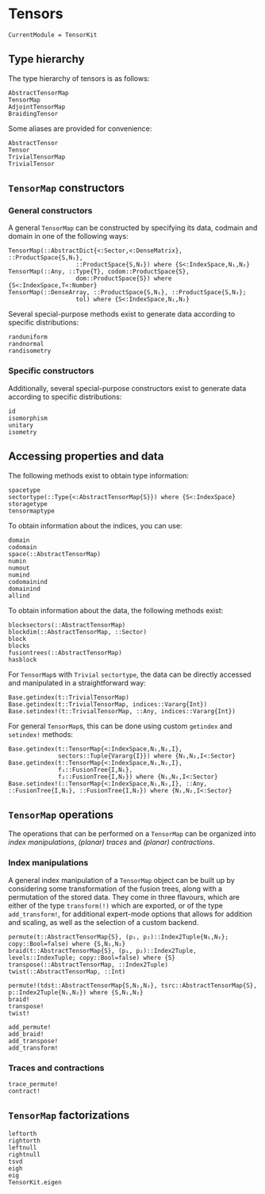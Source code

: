 # Tensors

```@meta
CurrentModule = TensorKit
```

## Type hierarchy

The type hierarchy of tensors is as follows:

```@docs
AbstractTensorMap
TensorMap
AdjointTensorMap
BraidingTensor
```

Some aliases are provided for convenience:

```@docs
AbstractTensor
Tensor
TrivialTensorMap
TrivialTensor
```

## `TensorMap` constructors

### General constructors

A general `TensorMap` can be constructed by specifying its data, codmain and domain in one
of the following ways:
```@docs
TensorMap(::AbstractDict{<:Sector,<:DenseMatrix}, ::ProductSpace{S,N₁},
                   ::ProductSpace{S,N₂}) where {S<:IndexSpace,N₁,N₂}
TensorMap(::Any, ::Type{T}, codom::ProductSpace{S},
                   dom::ProductSpace{S}) where {S<:IndexSpace,T<:Number}
TensorMap(::DenseArray, ::ProductSpace{S,N₁}, ::ProductSpace{S,N₂};
                   tol) where {S<:IndexSpace,N₁,N₂}
```

Several special-purpose methods exist to generate data according to specific distributions:
```@docs
randuniform
randnormal
randisometry
```

### Specific constructors

Additionally, several special-purpose constructors exist to generate data according to specific distributions:
```@docs
id
isomorphism
unitary
isometry
```

## Accessing properties and data

The following methods exist to obtain type information:

```@docs
spacetype
sectortype(::Type{<:AbstractTensorMap{S}}) where {S<:IndexSpace}
storagetype
tensormaptype
```

To obtain information about the indices, you can use:
```@docs
domain
codomain
space(::AbstractTensorMap)
numin
numout
numind
codomainind
domainind
allind
```

To obtain information about the data, the following methods exist:
```@docs
blocksectors(::AbstractTensorMap)
blockdim(::AbstractTensorMap, ::Sector)
block
blocks
fusiontrees(::AbstractTensorMap)
hasblock
```

For `TensorMap`s with `Trivial` `sectortype`, the data can be directly accessed and
manipulated in a straightforward way:
```@docs
Base.getindex(t::TrivialTensorMap)
Base.getindex(t::TrivialTensorMap, indices::Vararg{Int})
Base.setindex!(t::TrivialTensorMap, ::Any, indices::Vararg{Int})
```

For general `TensorMap`s, this can be done using custom `getindex` and `setindex!` methods:
```@docs
Base.getindex(t::TensorMap{<:IndexSpace,N₁,N₂,I},
              sectors::Tuple{Vararg{I}}) where {N₁,N₂,I<:Sector}
Base.getindex(t::TensorMap{<:IndexSpace,N₁,N₂,I},
              f₁::FusionTree{I,N₁},
              f₂::FusionTree{I,N₂}) where {N₁,N₂,I<:Sector}
Base.setindex!(::TensorMap{<:IndexSpace,N₁,N₂,I}, ::Any, ::FusionTree{I,N₁}, ::FusionTree{I,N₂}) where {N₁,N₂,I<:Sector}
```

## `TensorMap` operations

The operations that can be performed on a `TensorMap` can be organized into *index
manipulations*, *(planar) traces* and *(planar) contractions*.

### Index manipulations

A general index manipulation of a `TensorMap` object can be built up by considering some
transformation of the fusion trees, along with a permutation of the stored data. They come
in three flavours, which are either of the type `transform(!)` which are exported, or of the
type `add_transform!`, for additional expert-mode options that allows for addition and
scaling, as well as the selection of a custom backend.

```@docs
permute(t::AbstractTensorMap{S}, (p₁, p₂)::Index2Tuple{N₁,N₂}; copy::Bool=false) where {S,N₁,N₂}
braid(t::AbstractTensorMap{S}, (p₁, p₂)::Index2Tuple, levels::IndexTuple; copy::Bool=false) where {S}
transpose(::AbstractTensorMap, ::Index2Tuple)
twist(::AbstractTensorMap, ::Int)
```
```@docs
permute!(tdst::AbstractTensorMap{S,N₁,N₂}, tsrc::AbstractTensorMap{S}, p::Index2Tuple{N₁,N₂}) where {S,N₁,N₂}
braid!
transpose!
twist!
```
```@docs
add_permute!
add_braid!
add_transpose!
add_transform!
```

### Traces and contractions

```@docs
trace_permute!
contract!
```

## `TensorMap` factorizations

```@docs
leftorth
rightorth
leftnull
rightnull
tsvd
eigh
eig
TensorKit.eigen
```
